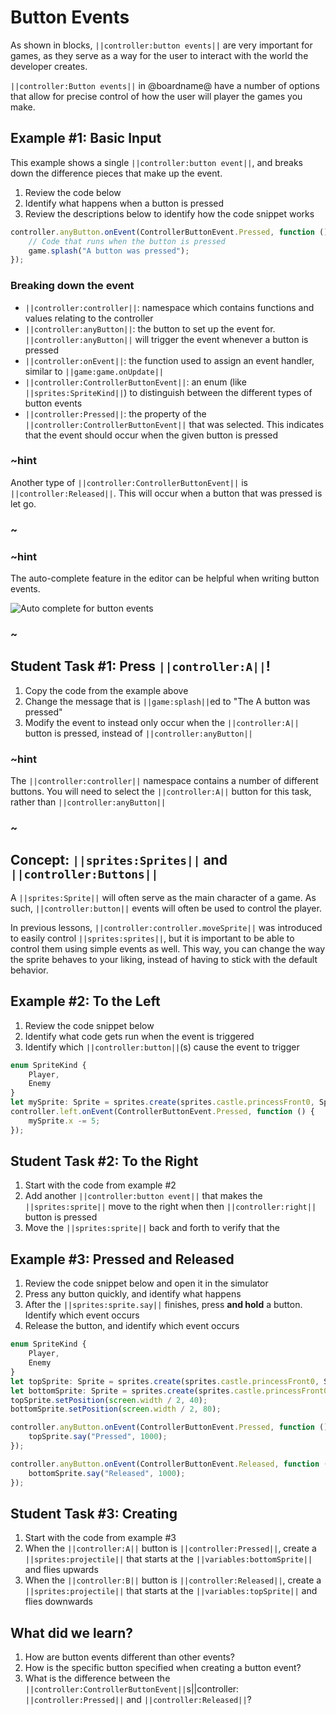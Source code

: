 # Button Events

As shown in blocks, ``||controller:button events||`` are very important for games, as they serve as a way for the user to interact with the world the developer creates.

``||controller:Button events||`` in @boardname@ have a number of options that allow for precise control of how the user will player the games you make.

## Example #1: Basic Input

This example shows a single ``||controller:button event||``, and breaks down the difference pieces that make up the event.

1. Review the code below
2. Identify what happens when a button is pressed
3. Review the descriptions below to identify how the code snippet works

```typescript
controller.anyButton.onEvent(ControllerButtonEvent.Pressed, function () {
    // Code that runs when the button is pressed
    game.splash("A button was pressed");
});
```

### Breaking down the event

* ``||controller:controller||``: namespace which contains functions and values relating to the controller
* ``||controller:anyButton||``: the button to set up the event for. ``||controller:anyButton||`` will trigger the event whenever a button is pressed
* ``||controller:onEvent||``: the function used to assign an event handler, similar to ``||game:game.onUpdate||``
* ``||controller:ControllerButtonEvent||``: an enum (like ``||sprites:SpriteKind||``) to distinguish between the different types of button events
* ``||controller:Pressed||``: the property of the ``||controller:ControllerButtonEvent||`` that was selected. This indicates that the event should occur when the given button is pressed

### ~hint

Another type of ``||controller:ControllerButtonEvent||`` is ``||controller:Released||``. This will occur when a button that was pressed is let go.

### ~

### ~hint

The auto-complete feature in the editor can be helpful when writing button events.

![Auto complete for button events](/static/courses/csintro3/events/controller-auto-complete.gif)

### ~

## Student Task #1: Press ``||controller:A||``!

1. Copy the code from the example above
2. Change the message that is ``||game:splash||``ed to "The A button was pressed"
3. Modify the event to instead only occur when the ``||controller:A||`` button is pressed, instead of ``||controller:anyButton||``

### ~hint

The ``||controller:controller||`` namespace contains a number of different buttons. You will need to select the ``||controller:A||`` button for this task, rather than ``||controller:anyButton||``

### ~

## Concept: ``||sprites:Sprites||`` and ``||controller:Buttons||``

A ``||sprites:Sprite||`` will often serve as the main character of a game. As such, ``||controller:button||`` events will often be used to control the player.

In previous lessons, ``||controller:controller.moveSprite||`` was introduced to easily control ``||sprites:sprites||``, but it is important to be able to control them using simple events as well. This way, you can change the way the sprite behaves to your liking, instead of having to stick with the default behavior.

## Example #2: To the Left

1. Review the code snippet below
2. Identify what code gets run when the event is triggered
3. Identify which ``||controller:button||``(s) cause the event to trigger

```typescript
enum SpriteKind {
    Player,
    Enemy
}
let mySprite: Sprite = sprites.create(sprites.castle.princessFront0, SpriteKind.Player);
controller.left.onEvent(ControllerButtonEvent.Pressed, function () {
    mySprite.x -= 5;
});
```

## Student Task #2: To the Right

1. Start with the code from example #2
2. Add another ``||controller:button event||`` that makes the ``||sprites:sprite||`` move to the right when then ``||controller:right||`` button is pressed
3. Move the ``||sprites:sprite||`` back and forth to verify that the 

## Example #3: Pressed and Released

1. Review the code snippet below and open it in the simulator
2. Press any button quickly, and identify what happens
3. After the ``||sprites:sprite.say||`` finishes, press **and hold** a button. Identify which event occurs
4. Release the button, and identify which event occurs

```typescript
enum SpriteKind {
    Player,
    Enemy
}
let topSprite: Sprite = sprites.create(sprites.castle.princessFront0, SpriteKind.Player);
let bottomSprite: Sprite = sprites.create(sprites.castle.princessFront0, SpriteKind.Player);
topSprite.setPosition(screen.width / 2, 40);
bottomSprite.setPosition(screen.width / 2, 80);

controller.anyButton.onEvent(ControllerButtonEvent.Pressed, function () {
    topSprite.say("Pressed", 1000);
});

controller.anyButton.onEvent(ControllerButtonEvent.Released, function () {
    bottomSprite.say("Released", 1000);
});
```

## Student Task #3: Creating 

1. Start with the code from example #3
2. When the ``||controller:A||`` button is ``||controller:Pressed||``, create a ``||sprites:projectile||`` that starts at the ``||variables:bottomSprite||`` and flies upwards
3. When the ``||controller:B||`` button is ``||controller:Released||``, create a ``||sprites:projectile||`` that starts at the ``||variables:topSprite||`` and flies downwards

## What did we learn?

1. How are button events different than other events?
2. How is the specific button specified when creating a button event?
3. What is the difference between the ``||controller:ControllerButtonEvent||``s||controller: ``||controller:Pressed||`` and ``||controller:Released||``?
